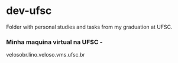 # dev-ufsc
Folder with personal studies and tasks from my graduation at UFSC.

### Minha maquina virtual na UFSC - 

velosobr.lino.veloso.vms.ufsc.br



